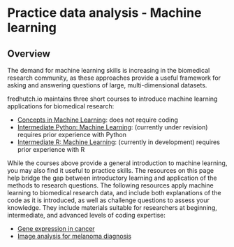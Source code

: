# Practice data analysis - Machine learning

## Overview

The demand for machine learning skills is increasing in the biomedical research community,
as these approaches provide a useful framework for asking and answering questions of large, multi-dimensional datasets.

fredhutch.io maintains three short courses to introduce machine learning applications for biomedical research: 
- [Concepts in Machine Learning](https://fredhutchio.github.io/concepts_machine_learning/): does not require coding
- [Intermediate Python: Machine Learning](https://fredhutchio.github.io/python_machine_learning/): (currently under revision) requires prior experience with Python
- [Intermediate R: Machine Learning](https://fredhutchio.github.io/r_machine_learning/): (currently in development) requires prior experience with R

While the courses above provide a general introduction to machine learning,
you may also find it useful to practice skills.
The resources on this page help bridge the gap between introductory learning and application of the methods to research questions.
The following resources apply machine learning to biomedical research data,
and include both explanations of the code as it is introduced,
as well as challenge questions to assess your knowledge.
They include materials suitable for researchers at beginning, intermediate, and advanced levels of coding expertise:
- [Gene expression in cancer](https://github.com/fredhutchio/ml-pancancer-example)
- [Image analysis for melanoma diagnosis](https://github.com/fredhutchio/ml-melanoma-example)
